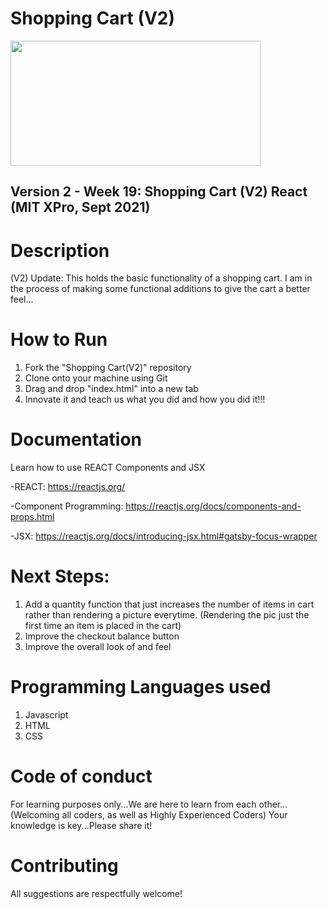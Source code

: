 # Shopping Cart (V2)

<img src="https://github.com/jamallangoy/Tic-Tac-Toe/blob/master/ticTacToe%20(snippet).PNG?raw=true" width="400px" height="200px" />


## Version 2 - Week 19: Shopping Cart (V2) React (MIT XPro, Sept 2021)

# Description

(V2) Update: This holds the basic functionality of a shopping cart.  I am in the process of making some functional additions to give the cart a better feel...

# How to Run

1) Fork the "Shopping Cart(V2)" repository
2) Clone onto your machine using Git
3) Drag and drop "index.html" into a new tab
4) Innovate it and teach us what you did and how you did it!!!


# Documentation

Learn how to use REACT Components and JSX

-REACT: https://reactjs.org/

-Component Programming: https://reactjs.org/docs/components-and-props.html

-JSX: https://reactjs.org/docs/introducing-jsx.html#gatsby-focus-wrapper

# Next Steps:
1) Add a quantity function that just increases the number of items in cart rather than rendering a picture everytime. (Rendering the pic just the first time an item is placed in the cart)
2) Improve the checkout balance button
3) Improve the overall look of and feel


# Programming Languages used
1) Javascript
2) HTML
3) CSS

# Code of conduct
For learning purposes only...We are here to learn from each other...(Welcoming all coders, as well as Highly Experienced Coders) Your knowledge is key...Please share it!

# Contributing
All suggestions are respectfully welcome! 
